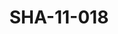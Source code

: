 ---
pid: SHA-11-018
title: SHA-11-018
language: en
original_label: 
rights: Sharhabil Ahmed
location_of_original: Sharhabil Ahmed
photographer_or_studio: 
scanned_from: photograph 12.3 by 16.5
_date: '1966'
location: Khartoum
description: Reception of Harambe with Za'im al Azhari
additional_notes: 
permission_display: 'yes'
on_server: 'no'
on_website: 'no'
permalink: /photopages/en/SHA-11-018.html
layout: photo-page
---